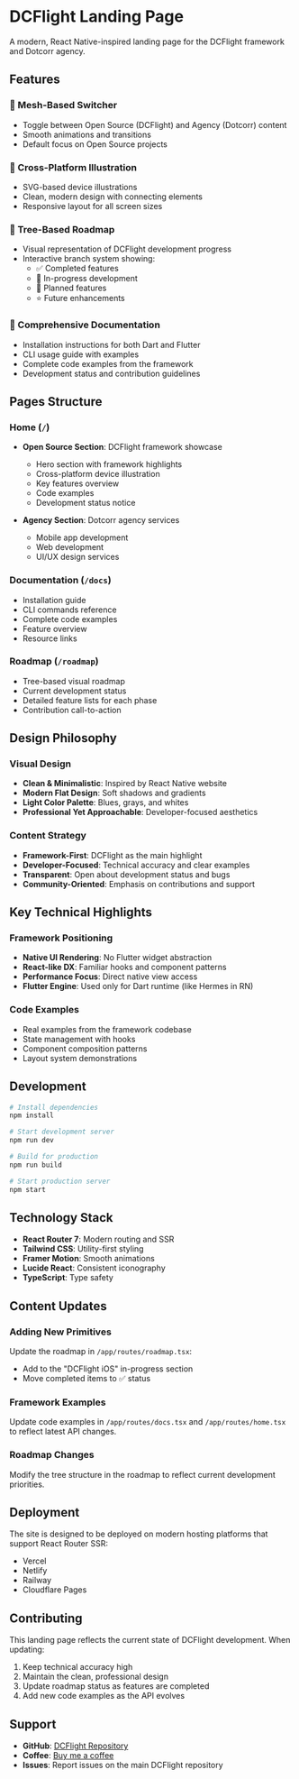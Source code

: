 # DCFlight Landing Page

A modern, React Native-inspired landing page for the DCFlight framework and Dotcorr agency.

## Features

### 🔄 Mesh-Based Switcher
- Toggle between Open Source (DCFlight) and Agency (Dotcorr) content
- Smooth animations and transitions
- Default focus on Open Source projects

### 📱 Cross-Platform Illustration
- SVG-based device illustrations
- Clean, modern design with connecting elements
- Responsive layout for all screen sizes

### 🌳 Tree-Based Roadmap
- Visual representation of DCFlight development progress
- Interactive branch system showing:
  - ✅ Completed features
  - 🚧 In-progress development
  - 📅 Planned features
  - ⭐ Future enhancements

### 📖 Comprehensive Documentation
- Installation instructions for both Dart and Flutter
- CLI usage guide with examples
- Complete code examples from the framework
- Development status and contribution guidelines

## Pages Structure

### Home (`/`)
- **Open Source Section**: DCFlight framework showcase
  - Hero section with framework highlights
  - Cross-platform device illustration
  - Key features overview
  - Code examples
  - Development status notice
  
- **Agency Section**: Dotcorr agency services
  - Mobile app development
  - Web development
  - UI/UX design services

### Documentation (`/docs`)
- Installation guide
- CLI commands reference
- Complete code examples
- Feature overview
- Resource links

### Roadmap (`/roadmap`)
- Tree-based visual roadmap
- Current development status
- Detailed feature lists for each phase
- Contribution call-to-action

## Design Philosophy

### Visual Design
- **Clean & Minimalistic**: Inspired by React Native website
- **Modern Flat Design**: Soft shadows and gradients
- **Light Color Palette**: Blues, grays, and whites
- **Professional Yet Approachable**: Developer-focused aesthetics

### Content Strategy
- **Framework-First**: DCFlight as the main highlight
- **Developer-Focused**: Technical accuracy and clear examples
- **Transparent**: Open about development status and bugs
- **Community-Oriented**: Emphasis on contributions and support

## Key Technical Highlights

### Framework Positioning
- **Native UI Rendering**: No Flutter widget abstraction
- **React-like DX**: Familiar hooks and component patterns
- **Performance Focus**: Direct native view access
- **Flutter Engine**: Used only for Dart runtime (like Hermes in RN)

### Code Examples
- Real examples from the framework codebase
- State management with hooks
- Component composition patterns
- Layout system demonstrations

## Development

```bash
# Install dependencies
npm install

# Start development server
npm run dev

# Build for production
npm run build

# Start production server
npm start
```

## Technology Stack

- **React Router 7**: Modern routing and SSR
- **Tailwind CSS**: Utility-first styling
- **Framer Motion**: Smooth animations
- **Lucide React**: Consistent iconography
- **TypeScript**: Type safety

## Content Updates

### Adding New Primitives
Update the roadmap in `/app/routes/roadmap.tsx`:
- Add to the "DCFlight iOS" in-progress section
- Move completed items to ✅ status

### Framework Examples
Update code examples in `/app/routes/docs.tsx` and `/app/routes/home.tsx` to reflect latest API changes.

### Roadmap Changes
Modify the tree structure in the roadmap to reflect current development priorities.

## Deployment

The site is designed to be deployed on modern hosting platforms that support React Router SSR:
- Vercel
- Netlify
- Railway
- Cloudflare Pages

## Contributing

This landing page reflects the current state of DCFlight development. When updating:

1. Keep technical accuracy high
2. Maintain the clean, professional design
3. Update roadmap status as features are completed
4. Add new code examples as the API evolves

## Support

- **GitHub**: [DCFlight Repository](https://github.com/squirelboy360/dcflight)
- **Coffee**: [Buy me a coffee](https://coff.ee/squirelboy360)
- **Issues**: Report issues on the main DCFlight repository
